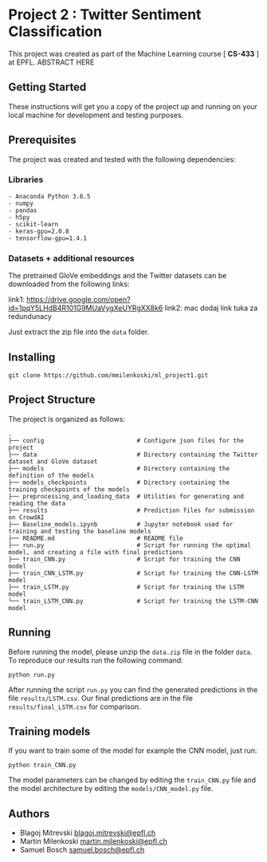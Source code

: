 # Project 2 : Twitter Sentiment Classification

This project was created as part of the Machine Learning course [ **CS-433** ] at EPFL. ABSTRACT HERE

## Getting Started

These instructions will get you a copy of the project up and running on your local machine for development and testing purposes.

## Prerequisites
The project was created and tested with the following dependencies:

### Libraries
```
- Anaconda Python 3.6.5
- numpy
- pandas
- h5py
- scikit-learn
- keras-gpu=2.0.8
- tensorflow-gpu=1.4.1
```

### Datasets + additional resources
The pretrained GloVe embeddings and the Twitter datasets can be downloaded from the following links:

link1: https://drive.google.com/open?id=1pqY5LHdB4R101G9MUaVygXeUYRgXX8k6
link2: mac dodaj link tuka za redundunacy

Just extract the zip file into the `data` folder.

## Installing

```
git clone https://github.com/mmilenkoski/ml_project1.git
```

## Project Structure
The project is organized as follows:

    .
    ├── config                          # Configure json files for the project
    ├── data                            # Directory containing the Twitter dataset and GloVe dataset
    ├── models                          # Directory containing the definition of the models
    ├── models_checkpoints              # Directory containing the training checkpoints of the models
    ├── preprocessing_and_loading_data  # Utilities for generating and reading the data
    ├── results                         # Prediction files for submission on CrowdAI
    ├── Baseline_models.ipynb           # Jupyter notebook used for training and testing the baseline models
    ├── README.md                       # README file
    ├── run.py                          # Script for running the optimal model, and creating a file with final predictions
    ├── train_CNN.py                    # Script for training the CNN model
    ├── train_CNN_LSTM.py               # Script for training the CNN-LSTM model
    ├── train_LSTM.py                   # Script for training the LSTM model
    └── train_LSTM_CNN.py               # Script for training the LSTM-CNN model
    
## Running

Before running the model, please unzip the `data.zip` file in the folder `data`. To reproduce our results run the following command:

``` 
python run.py
```

After running the script `run.py` you can find the generated predictions in the file `results/LSTM.csv`. Our final predictions are in the file `results/final_LSTM.csv` for comparison.

## Training models

If you want to train some of the model for example the CNN model, just run:

```
python train_CNN.py
```

The model parameters can be changed by editing the `train_CNN.py` file and the model architecture by editing the `models/CNN_model.py` file.

## Authors

* Blagoj Mitrevski      blagoj.mitrevski@epfl.ch
* Martin Milenkoski     martin.milenkoski@epfl.ch
* Samuel Bosch          samuel.bosch@epfl.ch
